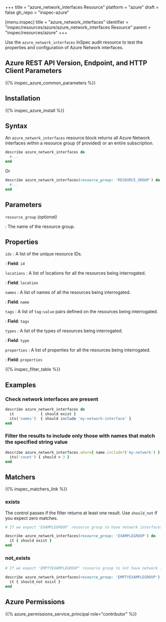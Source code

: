 +++
title = "azure_network_interfaces Resource"
platform = "azure"
draft = false
gh_repo = "inspec-azure"

[menu.inspec]
title = "azure_network_interfaces"
identifier = "inspec/resources/azure/azure_network_interfaces Resource"
parent = "inspec/resources/azure"
+++

Use the `azure_network_interfaces` InSpec audit resource to test the properties and configuration of Azure Network interfaces.

## Azure REST API Version, Endpoint, and HTTP Client Parameters

{{% inspec_azure_common_parameters %}}

## Installation

{{% inspec_azure_install %}}

## Syntax

An `azure_network_interfaces` resource block returns all Azure Network interfaces within a resource group (if provided) or an entire subscription.

```ruby
describe azure_network_interfaces do
  #...
end
```

Or

```ruby
describe azure_network_interfaces(resource_group: 'RESOURCE_GROUP') do
  #...
end
```

## Parameters

`resource_group` _(optional)_

: The name of the resource group.

## Properties

`ids`
: A list of the unique resource IDs.

: **Field**: `id`

`locations`
: A list of locations for all the resources being interrogated.

: **Field**: `location`

`names`
: A list of names of all the resources being interrogated.

: **Field**: `name`

`tags`
: A list of `tag:value` pairs defined on the resources being interrogated.

: **Field**: `tags`

`types`
: A list of the types of resources being interrogated.

: **Field**: `type`

`properties`
: A list of properties for all the resources being interrogated.

: **Field**: `properties`

{{% inspec_filter_table %}}

## Examples

### Check network interfaces are present

```ruby
describe azure_network_interfaces do
  it            { should exist }
  its('names')  { should include 'my-network-interface' }
end
```

### Filter the results to include only those with names that match the specified string value

```ruby
describe azure_network_interfaces.where{ name.include?('my-network') } do
  its('count') { should > 3 }
end
```

## Matchers

{{% inspec_matchers_link %}}

### exists

The control passes if the filter returns at least one result. Use `should_not` if you expect zero matches.

```ruby
# If we expect 'EXAMPLEGROUP' resource group to have network interfaces.

describe azure_network_interfaces(resource_group: 'EXAMPLEGROUP') do
  it { should exist }
end
```

### not_exists

```ruby
# If we expect 'EMPTYEXAMPLEGROUP' resource group to not have network interfaces.

describe azure_network_interfaces(resource_group: 'EMPTYEXAMPLEGROUP') do
  it { should_not exist }
end
```

## Azure Permissions

{{% azure_permissions_service_principal role="contributor" %}}
